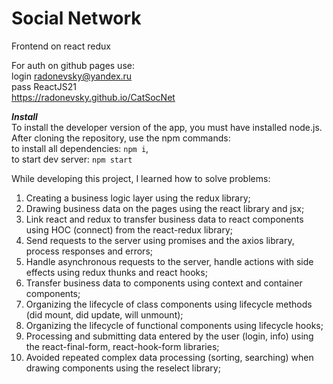 # Social Network
Frontend on react redux

For auth on github pages use:  
login radonevsky@yandex.ru  
pass ReactJS21  
https://radonevsky.github.io/CatSocNet

***Install***  
To install the developer version of the app, you must have installed node.js.  
After cloning the repository, use the npm commands:  
to install all dependencies: ```npm i```,  
to start dev server: ```npm start```

While developing this project, I learned how to solve problems:
1) Creating a business logic layer using the redux library;
2) Drawing business data on the pages using the react library and jsx;
3) Link react and redux to transfer business data to react components using HOC (connect) from the react-redux library;
4) Send requests to the server using promises and the axios library, process responses and errors;
5) Handle asynchronous requests to the server, handle actions with side effects using redux thunks and react hooks;
6) Transfer business data to components using context  and container components;
7) Organizing the lifecycle of class components using lifecycle methods (did mount, did update, will unmount);
8) Organizing the lifecycle of functional components using lifecycle hooks;
9) Processing and submitting data entered by the user (login, info) using the react-final-form, react-hook-form libraries;
10) Avoided repeated complex data processing (sorting, searching) when drawing components using the reselect library;


